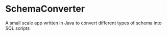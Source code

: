 # SchemaConverter
A small scale app written in Java to convert different types of schema into SQL scripts
